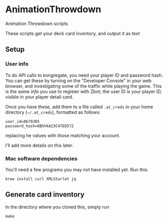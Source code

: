 # AnimationThrowdown
Animation Throwdown scripts


These scripts get your deck card inventory, and output it as text

## Setup

### User info

To do API calls to kongregate, you need your player ID and password hash.  You can get these 
by turning on the "Developer Console" in your web browser, and investigating some of the traffic
while playing the game. This is the *same info* you use to register with Zbot; the user ID is your 
player ID, visible in your player detail card.

Once you have these, add them to a file called `.at_creds` in your home directory (`~/.at_creds`),
formatted as follows:

```
user_id=8679305
password_hash=6BhhkA23C47ED572
```

replacing he values with those matching your account.

I'll add more details on this later.


### Mac software dependencies

You'll need a few programs you may not have installed yet.  Run this:

```
brew install curl XMLStarlet jq
```



## Generate card inventory

In the directory where you cloned this, simply run 
```
make
```


